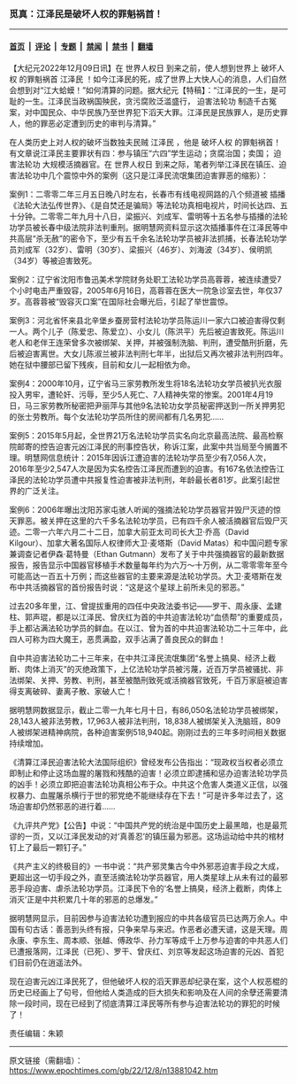 ### 觅真：江泽民是破坏人权的罪魁祸首！

---

#### [首页](../../../..?n13881042) &nbsp;|&nbsp; [评论](../../../../../epoch-comment?n13881042) &nbsp;|&nbsp; [专题](../../../../../epoch-special?n13881042) &nbsp;|&nbsp; [禁闻](../../../../../epoch-news?n13881042) &nbsp;|&nbsp; [禁书](../../../../../books?n13881042) &nbsp;|&nbsp; [翻墙](https://github.com/gfw-breaker/nogfw/blob/master/README.md?n13881042)


<div class="post_content" id="artbody" itemprop="articleBody">
 <!-- article content begin -->
 <p>
  【大纪元2022年12月09日讯】在
  <ok href="https://www.epochtimes.com/gb/tag/%E4%B8%96%E7%95%8C%E4%BA%BA%E6%9D%83%E6%97%A5.html">
   世界人权日
  </ok>
  到来之前，使人想到世界上
  <ok href="https://www.epochtimes.com/gb/tag/%E7%A0%B4%E5%9D%8F%E4%BA%BA%E6%9D%83.html">
   破坏人权
  </ok>
  的罪魁祸首
  <ok href="https://www.epochtimes.com/gb/tag/%E6%B1%9F%E6%B3%BD%E6%B0%91.html">
   江泽民
  </ok>
  ！如今江泽民的死，成了世界上大快人心的消息，人们自然会想到对“江大蛤蟆！”如何清算的问题。据大纪元【特稿】：“江泽民的一生，是可耻的一生。江泽民当政祸国殃民，贪污腐败泛滥盛行，
  <ok href="https://www.epochtimes.com/gb/tag/%E8%BF%AB%E5%AE%B3%E6%B3%95%E8%BD%AE%E5%8A%9F.html">
   迫害法轮功
  </ok>
  制造千古冤案，对中国民众、中华民族乃至世界犯下滔天大罪。江泽民是民族罪人，是历史罪人，他的罪恶必定遭到历史的审判与清算。”
 </p>
 <p>
  在人类历史上对人权的破坏当数独夫民贼
  <ok href="https://www.epochtimes.com/gb/tag/%E6%B1%9F%E6%B3%BD%E6%B0%91.html">
   江泽民
  </ok>
  ，他是
  <ok href="https://www.epochtimes.com/gb/tag/%E7%A0%B4%E5%9D%8F%E4%BA%BA%E6%9D%83.html">
   破坏人权
  </ok>
  的罪魁祸首！有文章说江泽民主要罪状有四：参与镇压“六四”学生运动；贪腐治国；卖国；
  <ok href="https://www.epochtimes.com/gb/tag/%E8%BF%AB%E5%AE%B3%E6%B3%95%E8%BD%AE%E5%8A%9F.html">
   迫害法轮功
  </ok>
  大规模活摘器官。在
  <ok href="https://www.epochtimes.com/gb/tag/%E4%B8%96%E7%95%8C%E4%BA%BA%E6%9D%83%E6%97%A5.html">
   世界人权日
  </ok>
  到来之际，笔者列举江泽民在镇压、迫害法轮功中几个震惊中外的案例（这只是江泽民流氓集团迫害罪恶的缩影）：
 </p>
 <p>
  案例1：二零零二年三月五日晚八时左右，长春市有线电视网路的八个频道被
  <ok href="https://www.epochtimes.com/gb/tag/%E6%8F%92%E6%92%AD.html">
   插播
  </ok>
  《法轮大法弘传世界》、《是自焚还是骗局》等法轮功真相电视片，时间长达四、五十分钟。二零零二年九月十八日，梁振兴、刘成军、雷明等十五名参与插播的法轮功学员被长春中级法院非法判重刑。据明慧网资料显示这次插播事件在江泽民等中共高层“杀无赦”的密令下，至少有五千余名法轮功学员被非法抓捕，长春法轮功学员刘成军（32岁）、雷明（30岁）、梁振兴（46岁）、刘海波（34岁）、侯明凯（34岁）等被迫害致死。
 </p>
 <p>
  案例2：辽宁省沈阳市鲁迅美术学院财务处职工法轮功学员高蓉蓉，被连续遭受7个小时电击严重毁容，2005年6月16日，高蓉蓉在医大一院急诊室去世，年仅37岁。高蓉蓉被“毁容灭口案”在国际社会曝光后，引起了举世震惊。
 </p>
 <p>
  案例3：河北省怀来县北辛堡乡蚕房营村法轮功学员陈运川一家六口被迫害得仅剩一人。两个儿子（陈爱忠、陈爱立）、小女儿（陈洪平）先后被迫害致死。陈运川老人和老伴王连荣曾多次被绑架、关押，并被强制洗脑、判刑，遭受酷刑折磨，先后被迫害离世。大女儿陈淑兰被非法判刑七年半，出狱后又再次被非法判刑四年。她在狱中腰部已留下残疾，目前和女儿一起相依为命。
 </p>
 <p>
  案例4：2000年10月，辽宁省马三家劳教所发生将18名法轮功女学员被扒光衣服投入男牢，遭轮奸、污辱，至少5人死亡、7人精神失常的惨案。2001年4月19日，马三家劳教所秘密把尹丽萍与其他9名法轮功女学员秘密押送到一所关押男犯的张士劳教所。每个女法轮功学员所住的房间都有几名男犯……
 </p>
 <p>
  案例5：2015年5月起，全世界21万名法轮功学员实名向北京最高法院、最高检察院邮寄的控告迫害元凶江泽民的刑事控告状，称诉江案，此案中共当局至今搁置不理。明慧网信息统计：2015年因诉江遭迫害的法轮功学员至少有7,056人次，2016年至少2,547人次是因为实名控告江泽民而遭到的迫害。有167名依法控告江泽民的法轮功学员遭中共报复性迫害被非法判刑，年龄最长者81岁。此案引起世界的广泛关注。
 </p>
 <p>
  案例6：2006年曝出沈阳苏家屯骇人听闻的强摘法轮功学员器官并毁尸灭迹的惊天罪恶。被关押在这里的六千多名法轮功学员，已有四千余人被活摘器官后毁尸灭迹。二零一六年六月二十二日，加拿大前亚太司司长大卫·乔高（David Kilgour）、加拿大著名国际人权律师大卫·麦塔斯（David Matas）和中国问题专家兼调查记者伊森·葛特曼（Ethan Gutmann）发布了关于中共强摘器官的最新数据报告，报告显示中国器官移植手术数量每年约为六万～十万例，从二零零零年至今可能高达一百五十万例；而这些器官的主要来源是法轮功学员。大卫·麦塔斯在发布中共活摘器官的首份报告时说：“这是这个星球上前所未见的邪恶。”
 </p>
 <p>
  过去20多年里，江、曾提拔重用的四任中央政法委书记——罗干、周永康、孟建柱、郭声琨，都是以江泽民、曾庆红为首的中共迫害法轮功“血债帮”的重要成员，手上都沾满法轮功学员的鲜血。在以江、曾为首的中共迫害法轮功二十三年中，此四人可称为四大魔王，恶贯满盈，双手沾满了善良民众的鲜血！
 </p>
 <p>
  自中共迫害法轮功二十三年来，在中共江泽民流氓集团“名誉上搞臭、经济上截断、肉体上消灭”的灭绝政策下，上亿法轮功学员被污蔑，近百万学员被骚扰、非法绑架、关押、劳教、判刑，甚至被酷刑致死或活摘器官致死，千百万家庭被迫害得支离破碎、妻离子散、家破人亡！
 </p>
 <p>
  据明慧网数据显示，截止二零一九年七月十日，有86,050名法轮功学员被绑架，28,143人被非法劳教，17,963人被非法判刑，18,838人被绑架关入洗脑班，809人被绑架进精神病院，各种迫害案例518,940起。刚刚过去的三年多时间相关数据持续增加。
 </p>
 <p>
  《清算江泽民迫害法轮大法国际组织》曾经发布公告指出：“现政权当权者必须立即制止和停止这场血腥的屠戮和残酷的迫害！必须立即逮捕和惩办迫害法轮功学员的凶手！必须立即把迫害法轮功真相公布于众。中共这个危害人类道义正信，以强权暴力、血腥屠杀横行于世的邪党绝不能继续存在下去！”可是许多年过去了，这场迫害却仍然邪恶的进行着……
 </p>
 <p>
  《九评共产党》【公告】中说：“中国共产党的统治是中国历史上最黑暗，也是最荒谬的一页，又以江泽民发动的对‘真善忍’的镇压最为邪恶。这场运动给中共的棺材钉上了最后一颗钉子。”
 </p>
 <p>
  《共产主义的终极目的》一书中说：“共产邪灵集古今中外邪恶迫害手段之大成，更超出这一切手段之外，直至活摘法轮功学员器官，用人类星球上从未有过的最邪恶手段迫害、虐杀法轮功学员。江泽民下令的‘名誉上搞臭，经济上截断，肉体上消灭’正是中共积累几十年的邪恶的总爆发。”
 </p>
 <p>
  据明慧网显示，目前因参与迫害法轮功遭到报应的中共各级官员已达两万余人。中国有句古话：善恶到头终有报，只争来早与来迟。作恶者必遭天谴，这是天理。周永康、李东生、周本顺、张越、傅政华、孙力军等成千上万参与迫害的中共恶人们已遭报落网，江泽民（已死）、罗干、曾庆红、刘京等发起这场迫害的元凶、首犯们目前仍在逍遥法外。
 </p>
 <p>
  现在迫害元凶江泽民死了，但他破坏人权的滔天罪恶却纪录在案，这个人权恶棍的历史已经画上了句号，但他给人类造成的巨大损失和影响及在人间的余孽还需要清除一段时间，现在已经到了彻底清算江泽民等所有参与迫害法轮功的罪犯的时候了！
 </p>
 <p>
  责任编辑：朱颖
 </p>
 <!-- article content end -->
 <div id="below_article_ad">
 </div>
</div>


---

原文链接（需翻墙）：https://www.epochtimes.com/gb/22/12/8/n13881042.htm